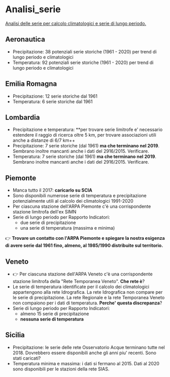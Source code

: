 # Analisi_serie

[Analisi delle serie per calcolo climatologici e serie di lungo periodo.](https://scia-ispra.github.io/analisi_serie/)

## Aeronautica

- Precipitazione: 38 potenziali serie storiche (1961 -  2020) per trend di lungo periodo e climatologici
- Temperatura: 92 potenziali serie storiche (1961 - 2020) per trend di lungo periodo e climatologici

## Emilia Romagna

- Precipitazione: 12 serie storiche dal 1961
- Temperatura: 6 serie storiche dal 1961

## Lombardia

- Precipitazione e temperatura: **per trovare serie limitrofe e' necessario estendere il raggio di ricerca oltre 5 km, per trovare associazioni utili anche a distanze di 6/7 km++
- Precipitazione: 7 serie storiche (dal 1961) **ma che terminano nel 2019**. Sembrano inoltre mancanti anche i dati del 2916/2015. Verificare.
- Temperatura: 7 serie storiche (dal 1961) **ma che terminano nel 2019**. Sembrano inoltre mancanti anche i dati del 2916/2015. Verificare.

## Piemonte

- Manca tutto il 2017: **caricarlo su SCIA**
- Sono disponibili numerose serie di temperatura e precipitazione potenzialmente utili al calcolo dei climatologici 1991-2020
- Per ciascuna stazione dell'ARPA Piemonte c'è una corrispondente stazione limitrofa dell'ex SIMN
- Serie di lungo periodo per Rapporto Indicatori: 
  - due serie di precipitazione
  - una serie di temperatura (massima e minima)

👉  **Trovare un contatto con l'ARPA Piemonte e spiegare la nostra esigenza di avere serie dal 1961 fino, almeno, al 1985/1990 distribuite sul territorio.**


## Veneto

- 👉 Per ciascuna stazione dell'ARPA Veneto c'è una corrispondente stazione limitrofa della "Rete Temporanea Veneto". **Che rete è**?
- Le serie di temperatura identificate per il calcolo dei climatologici appartengono alla rete Idrografica. La rete Idrografica non compare per le serie di precipitazione. La rete Regionale e la rete Temporanea Veneto non compaiono per i dati di temperatura. **Perche' questa discrepanza**?
- Serie di lungo periodo per Rapporto Indicatori: 
  - almeno 15 serie di precipitazione
  - **nessuna serie di temperatura**

## Sicilia

- Precipitazione: le serie delle rete Osservatorio Acque terminano tutte nel 2018. Dovrebbero essere disponibili anche gli anni piu' recenti. Sono stati caricati?
- Temperatura minima e massima: i dati si fermano al 2015. Dati al 2020 sono disponibili per le stazioni della rete SIAS.


 


